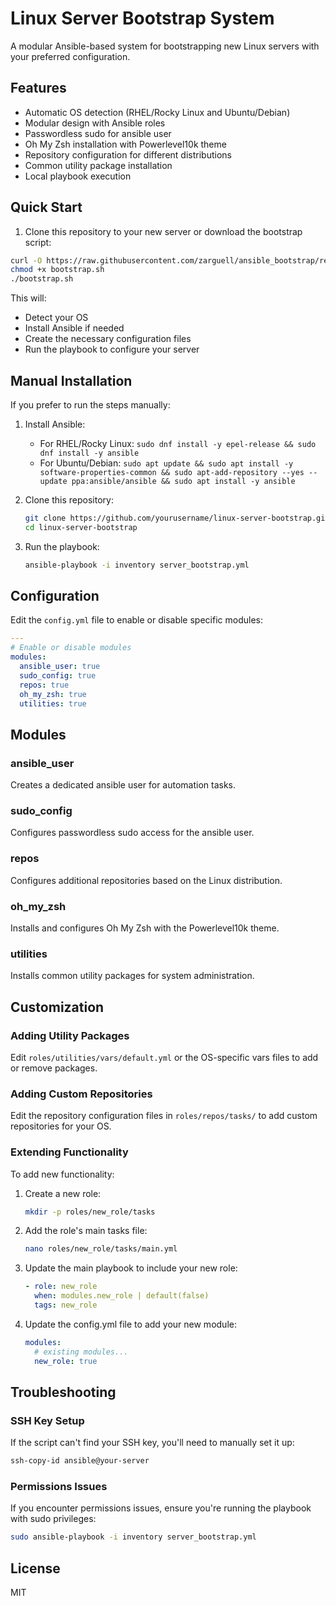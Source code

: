 # Linux Server Bootstrap System

A modular Ansible-based system for bootstrapping new Linux servers with your preferred configuration.

## Features

- Automatic OS detection (RHEL/Rocky Linux and Ubuntu/Debian)
- Modular design with Ansible roles
- Passwordless sudo for ansible user
- Oh My Zsh installation with Powerlevel10k theme
- Repository configuration for different distributions
- Common utility package installation
- Local playbook execution

## Quick Start

1. Clone this repository to your new server or download the bootstrap script:

```bash
curl -O https://raw.githubusercontent.com/zarguell/ansible_bootstrap/refs/heads/main/bootstrap.sh
chmod +x bootstrap.sh
./bootstrap.sh
```

This will:
- Detect your OS
- Install Ansible if needed
- Create the necessary configuration files
- Run the playbook to configure your server

## Manual Installation

If you prefer to run the steps manually:

1. Install Ansible:
   - For RHEL/Rocky Linux: `sudo dnf install -y epel-release && sudo dnf install -y ansible`
   - For Ubuntu/Debian: `sudo apt update && sudo apt install -y software-properties-common && sudo apt-add-repository --yes --update ppa:ansible/ansible && sudo apt install -y ansible`

2. Clone this repository:
   ```bash
   git clone https://github.com/yourusername/linux-server-bootstrap.git
   cd linux-server-bootstrap
   ```

3. Run the playbook:
   ```bash
   ansible-playbook -i inventory server_bootstrap.yml
   ```

## Configuration

Edit the `config.yml` file to enable or disable specific modules:

```yaml
---
# Enable or disable modules
modules:
  ansible_user: true
  sudo_config: true
  repos: true
  oh_my_zsh: true
  utilities: true
```

## Modules

### ansible_user
Creates a dedicated ansible user for automation tasks.

### sudo_config
Configures passwordless sudo access for the ansible user.

### repos
Configures additional repositories based on the Linux distribution.

### oh_my_zsh
Installs and configures Oh My Zsh with the Powerlevel10k theme.

### utilities
Installs common utility packages for system administration.

## Customization

### Adding Utility Packages

Edit `roles/utilities/vars/default.yml` or the OS-specific vars files to add or remove packages.

### Adding Custom Repositories

Edit the repository configuration files in `roles/repos/tasks/` to add custom repositories for your OS.

### Extending Functionality

To add new functionality:

1. Create a new role:
   ```bash
   mkdir -p roles/new_role/tasks
   ```

2. Add the role's main tasks file:
   ```bash
   nano roles/new_role/tasks/main.yml
   ```

3. Update the main playbook to include your new role:
   ```yaml
   - role: new_role
     when: modules.new_role | default(false)
     tags: new_role
   ```

4. Update the config.yml file to add your new module:
   ```yaml
   modules:
     # existing modules...
     new_role: true
   ```

## Troubleshooting

### SSH Key Setup

If the script can't find your SSH key, you'll need to manually set it up:

```bash
ssh-copy-id ansible@your-server
```

### Permissions Issues

If you encounter permissions issues, ensure you're running the playbook with sudo privileges:

```bash
sudo ansible-playbook -i inventory server_bootstrap.yml
```

## License

MIT